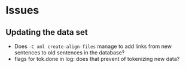 
# Issues


## Updating the data set

* Does `-C xml create-align-files` manage to add links from new sentences to old sentences in the database?
* flags for tok.done in log: does that prevent of tokenizing new data?
